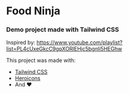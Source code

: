 # Food Ninja
### Demo project made with Tailwind CSS

Inspired by: https://www.youtube.com/playlist?list=PL4cUxeGkcC9gpXORlEHjc5bgnIi5HEGhw

This project was made with:

  * [Tailwind CSS](https://tailwindcss.com/docs/installation)
  * [Heroicons](https://heroicons.dev/)
  * And ❤️
